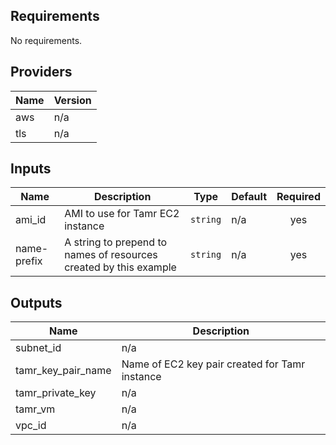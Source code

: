 <!-- BEGINNING OF PRE-COMMIT-TERRAFORM DOCS HOOK -->
## Requirements

No requirements.

## Providers

| Name | Version |
|------|---------|
| aws | n/a |
| tls | n/a |

## Inputs

| Name | Description | Type | Default | Required |
|------|-------------|------|---------|:--------:|
| ami\_id | AMI to use for Tamr EC2 instance | `string` | n/a | yes |
| name-prefix | A string to prepend to names of resources created by this example | `string` | n/a | yes |

## Outputs

| Name | Description |
|------|-------------|
| subnet\_id | n/a |
| tamr\_key\_pair\_name | Name of EC2 key pair created for Tamr instance |
| tamr\_private\_key | n/a |
| tamr\_vm | n/a |
| vpc\_id | n/a |

<!-- END OF PRE-COMMIT-TERRAFORM DOCS HOOK -->
